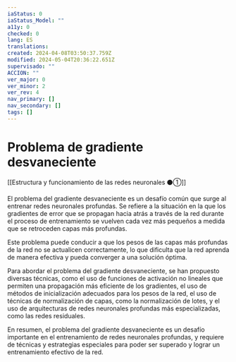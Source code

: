 ```yaml
---
iaStatus: 0
iaStatus_Model: ""
a11y: 0
checked: 0
lang: ES
translations: 
created: 2024-04-08T03:50:37.759Z
modified: 2024-05-04T20:36:22.651Z
supervisado: ""
ACCION: ""
ver_major: 0
ver_minor: 2
ver_rev: 4
nav_primary: []
nav_secondary: []
tags: []
---
```

# Problema de gradiente desvaneciente

[[Estructura y funcionamiento de las  redes neuronales ⚫①]]

El problema del gradiente desvaneciente es un desafío común que surge al entrenar redes neuronales profundas. Se refiere a la situación en la que los gradientes de error que se propagan hacia atrás a través de la red durante el proceso de entrenamiento se vuelven cada vez más pequeños a medida que se retroceden capas más profundas. 

Este problema puede conducir a que los pesos de las capas más profundas de la red no se actualicen correctamente, lo que dificulta que la red aprenda de manera efectiva y pueda converger a una solución óptima.

Para abordar el problema del gradiente desvaneciente, se han propuesto diversas técnicas, como el uso de funciones de activación no lineales que permiten una propagación más eficiente de los gradientes, el uso de métodos de inicialización adecuados para los pesos de la red, el uso de técnicas de normalización de capas, como la normalización de lotes, y el uso de arquitecturas de redes neuronales profundas más especializadas, como las redes residuales.

En resumen, el problema del gradiente desvaneciente es un desafío importante en el entrenamiento de redes neuronales profundas, y requiere de técnicas y estrategias especiales para poder ser superado y lograr un entrenamiento efectivo de la red.
